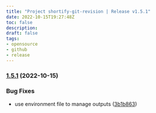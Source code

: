 ```yaml
---
title: "Project shortify-git-revision | Release v1.5.1"
date: 2022-10-15T19:27:48Z
toc: false
description: 
draft: false
tags:
- opensource
- github
- release
---
```

### [1.5.1](https://github.com/rlespinasse/shortify-git-revision/compare/v1.5.0...v1.5.1) (2022-10-15)


### Bug Fixes

* use environment file to manage outputs ([3b1b863](https://github.com/rlespinasse/shortify-git-revision/commit/3b1b863e54d4ecfdb4b86f8b76e9635a1e3fd595))



